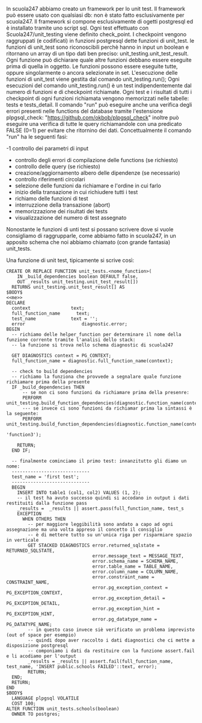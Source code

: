 In scuola247 abbiamo creato un framework per lo unit test.
Il framework può essere usato con qualsiasi db: non è stato fatto esclusivamente per scuola247.
Il framework si compone esclusivamente di ogetti postgresql ed è installato tramite uno script sql.
Ogni test effettuato con Scuola247/unit_testing viene definito check_point.
I checkpoint vengono raggruppati (e codificati) in funzioni postgresql dette funzioni di unit_test.
le funzioni di unit_test sono riconoscibili perchè hanno in input un boolean e ritornano un array di un tipo dati ben preciso: unit_testing.unit_test_result.
Ogni funzione può dichiarare quale altre funzioni debbano essere eseguite prima di quella in oggetto.
Le funzioni possono essere eseguite tutte, oppure singolarmente o ancora selezionate in set.
L'esecuzione delle funzioni di unit_test viene gestita dal comando unit_testing.run();
Ogni esecuzioni del comando unit_testing.run() è un test indipendentemente dal numero di funzioni e di checkpoint richiamate.
Ogni test e i risultati di tutti i checkpoint di ogni funzioni richiamata vengono memorizzati nelle tabelle: tests e tests_detail.
Il comando "run" può eseguire anche una verifica degli errori presenti nelle functions del database tramite l'estensione plpgsql_check:
"https://github.com/okbob/plpgsql_check" inoltre può eseguire una verifica di tutte le query richiamandole con una predicato FALSE (0=1)
per evitare che ritornino dei dati.
Concettualmente il comando "run" ha le seguenti fasi:

-1 controllo dei parametri di input
- controllo degli errori di compilazione delle functions (se richiesto)
- controllo delle query (se richiesto)
- creazione/aggiornamento albero delle dipendenze (se necessario)
- controllo riferimenti circolari
- selezione delle funzioni da richiamare e l'ordine in cui farlo
- inizio della transazione in cui richiudere tutti i test
- richiamo delle funzioni di test
- interruzzione della transazione (abort)
-  memorizzazione dei risultati dei tests 
- visualizzazione del numero di test assegnato

Nonostante le funzioni di unti test si possano scrivere dove si vuole consigliamo di raggrupparle, come abbiamo fatto in scuola247,
in un apposito schema che noi abbiamo chiamato (con grande fantasia) unit_tests.

Una funzione di unit test, tipicamente si scrive così:

```
CREATE OR REPLACE FUNCTION unit_tests.<nome_function>(
    IN _build_dependencies boolean DEFAULT false,
    OUT _results unit_testing.unit_test_result[])
  RETURNS unit_testing.unit_test_result[] AS
$BODY$
<<me>>
DECLARE 
  context               text;
  full_function_name 	  text;
  test_name	          	text = '';
  error			            diagnostic.error;
BEGIN
  -- richiamo delle helper_function per determinare il nome della funzione corrente tramite l'analisi dello stack:
  -- la funzione si trova nello schema diagnostic di scuola247
  
  GET DIAGNOSTICS context = PG_CONTEXT;
  full_function_name = diagnostic.full_function_name(context);
  
  -- check to build dependencies
  -- richiamo la funziona che provvede a segnalare quale funzione richiamare prima della presente
  IF _build_dependencies THEN
      -- se non ci sono funzioni da richiamare prima della presenre:
      PERFORM unit_testing.build_function_dependencies(diagnostic.function_name(context));
      --- se invece ci sono funzioni da richiamar prima la sintassi è la seguente:
      PERFORM unit_testing.build_function_dependencies(diagnostic.function_name(context),'funcion2',
                                                                                         'function3');
  
    RETURN;
  END IF;  
  
  -- finalmente cominciamo il primo test: innanzitutto gli diamo un nome:
  -----------------------------
  test_name = 'first test';
  -----------------------------
  BEGIN
    INSERT INTO table1 (col1, col2) VALUES (1, 2);
    -- il test ha avuto successo quindi si accodano in output i dati restituiti dalla funzione pass
    _results =  _results || assert.pass(full_function_name, test_s
    EXCEPTION
      WHEN OTHERS THEN 
        -- per maggiore leggibilità sono andato a capo ad ogni assegnazione ma una volta appreso il concetto il consiglio
        -- è di mettere tutto su un'unica riga per risparmiare spazio in verticale
        GET STACKED DIAGNOSTICS error.returned_sqlstate = RETURNED_SQLSTATE,
                                error.message_text = MESSAGE_TEXT, 
                                error.schema_name = SCHEMA_NAME, 
                                error.table_name = TABLE_NAME, 
                                error.column_name = COLUMN_NAME, 
                                error.constraint_name = CONSTRAINT_NAME, 
                                error.pg_exception_context = PG_EXCEPTION_CONTEXT, 
                                error.pg_exception_detail = PG_EXCEPTION_DETAIL, 
                                error.pg_exception_hint = PG_EXCEPTION_HINT, 
                                error.pg_datatype_name = PG_DATATYPE_NAME;
        -- in questo caso invece siè verificato un problema imprevisto (out of space per esempio)
        -- quindi dopo aver raccolto i dati diagnostici che ci mette a disposizione postgresql
        -- componiamo i dati da restituire con la funzione assert.fail e li acodiamo per l'output
        _results = _results || assert.fail(full_function_name, test_name, 'INSERT public.schools FAILED'::text, error);   
        RETURN; 
  END;
  RETURN;  
END
$BODY$
  LANGUAGE plpgsql VOLATILE
  COST 100;
ALTER FUNCTION unit_tests.schools(boolean)
  OWNER TO postgres;
```

